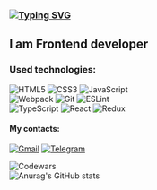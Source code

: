 ### [![Typing SVG](https://readme-typing-svg.herokuapp.com?font=Caveat&size=30&color=FF06C5&vCenter=true&lines=Hello;Welcome+to+my+GitHub+profile)](https://git.io/typing-svg)

 ## I am Frontend developer<br>
### Used technologies:<br>
![HTML5](https://img.shields.io/badge/html5-%23E34F26.svg?style=for-the-badge&logo=html5&logoColor=white)
![CSS3](https://img.shields.io/badge/css3-%231572B6.svg?style=for-the-badge&logo=css3&logoColor=white)
![JavaScript](https://img.shields.io/badge/javascript-%23323330.svg?style=for-the-badge&logo=javascript&logoColor=%23F7DF1E)<br>
![Webpack](https://img.shields.io/badge/webpack-%238DD6F9.svg?style=for-the-badge&logo=webpack&logoColor=black)
![Git](https://img.shields.io/badge/git-%23F05033.svg?style=for-the-badge&logo=git&logoColor=white)
![ESLint](https://img.shields.io/badge/ESLint-4B3263?style=for-the-badge&logo=eslint&logoColor=white)<br>
![TypeScript](https://img.shields.io/badge/typescript-%23007ACC.svg?style=for-the-badge&logo=typescript&logoColor=white)
![React](https://img.shields.io/badge/react-%2320232a.svg?style=for-the-badge&logo=react&logoColor=%2361DAFB)
![Redux](https://img.shields.io/badge/redux-%23593d88.svg?style=for-the-badge&logo=redux&logoColor=white)
#### My contacts:<br>
[![Gmail](https://img.shields.io/badge/Gmail-D14836?style=for-the-badge&logo=gmail&logoColor=white)](mailto:awmokshin@gmail.com "gmail")
[![Telegram](https://img.shields.io/badge/Telegram-2CA5E0?style=for-the-badge&logo=telegram&logoColor=white)](https://t.me/Re_Dnor "telegram")

![Codewars](https://www.codewars.com/users/ReDnor/badges/small)<br>
![Anurag's GitHub stats](https://github-readme-stats.vercel.app/api?username=Re-Dnor&show_icons=true&theme=radical)

